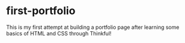 # first-portfolio
This is my first attempt at building a portfolio page after learning some basics of HTML and CSS through Thinkful!
  
